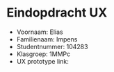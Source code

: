 # Eindopdracht UX

- Voornaam: Elias
- Familienaam: Impens
- Studentnummer: 104283
- Klasgroep: 1MMPc
- UX prototype link: 
